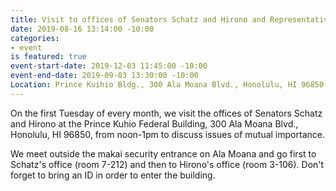 ```yaml
---
title: Visit to offices of Senators Schatz and Hirono and Representative Gabbard (12/3/19)
date: 2019-08-16 13:14:00 -10:00
categories:
- event
is featured: true
event-start-date: 2019-12-03 11:45:00 -10:00
event-end-date: 2019-09-03 13:30:00 -10:00
Location: Prince Kuihio Bldg., 300 Ala Moana Blvd., Honolulu, HI 96850
---
```


On the first Tuesday of every month, we visit the offices of Senators Schatz and Hirono at the Prince Kuhio Federal Building, 300 Ala Moana Blvd., Honolulu, HI 96850, from noon-1pm to discuss issues of mutual importance.

We meet outside the makai security entrance on Ala Moana and go first to Schatz's office (room 7-212) and then to Hirono's office (room 3-106). Don't forget to bring an ID in order to enter the building.